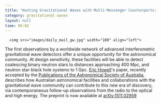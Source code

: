 ```yaml
---
title: "Hunting Gravitational Waves with Multi-Messenger Counterparts: Australia's Role"
category: gravitational waves
layout: null
time: 05:02
---
```

<!-- converted from blosxom format post using convert.pl dkg 22.1.2022 -->
      <img src="images/daily_mail_gw.jpg" width="100" align="left">
The first observations by a worldwide network of advanced interferometric
gravitational wave detectors offer a unique opportunity for the astronomical
community. At design sensitivity, these facilities will be able to detect
coalescing binary neutron stars to distances approaching 400 Mpc, and neutron
star-black hole systems to 1 Gpc.
<a href="http://www.ejhowell.com">Eric Howell</a>'s paper, recently accepted by the 
<a href="http://journals.cambridge.org/action/displayJournal?jid=PAS">Publications of the Astronomical Society of Australia</a>, describes 
how Australian astronomical facilities and collaborations with the gravitational wave community can contribute to this new era of discovery, via contemporaneous follow-up observations from the radio to the optical and high energy.
The preprint is now available at
<a href="http://arxiv.org/abs/1511.02959">arXiv:1511.02959</a>
